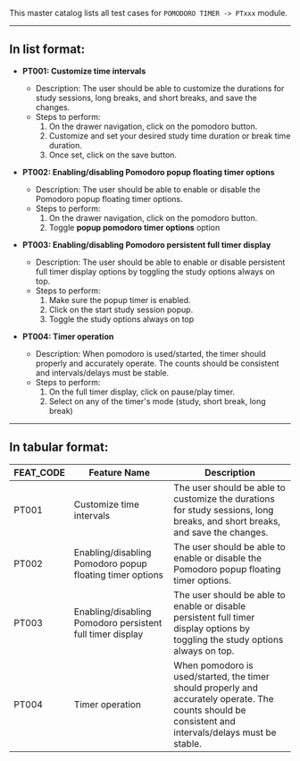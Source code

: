 This master catalog lists all test cases for `POMODORO TIMER -> PTxxx` module.

---

## In list format:

- **PT001: Customize time intervals**

  - Description: The user should be able to customize the durations for study sessions, long breaks, and short breaks, and save the changes.
  - Steps to perform:
    1. On the drawer navigation, click on the pomodoro button.
    2. Customize and set your desired study time duration or break time duration.
    3. Once set, click on the save button.

- **PT002: Enabling/disabling Pomodoro popup floating timer options**

  - Description: The user should be able to enable or disable the Pomodoro popup floating timer options.
  - Steps to perform:
    1. On the drawer navigation, click on the pomodoro button.
    2. Toggle **popup pomodoro timer options** option

- **PT003: Enabling/disabling Pomodoro persistent full timer display**

  - Description: The user should be able to enable or disable persistent full timer display options by toggling the study options always on top.
  - Steps to perform:
    1. Make sure the popup timer is enabled.
    2. Click on the start study session popup.
    3. Toggle the study options always on top

- **PT004: Timer operation**

  - Description: When pomodoro is used/started, the timer should properly and accurately operate. The counts should be consistent and intervals/delays must be stable.
  - Steps to perform:
    1. On the full timer display, click on pause/play timer.
    2. Select on any of the timer's mode (study, short break, long break)

---

## In tabular format:

| FEAT_CODE | Feature Name                                              | Description                                                                                                                                           |
| --------- | --------------------------------------------------------- | ----------------------------------------------------------------------------------------------------------------------------------------------------- |
| PT001     | Customize time intervals                                  | The user should be able to customize the durations for study sessions, long breaks, and short breaks, and save the changes.                           |
| PT002     | Enabling/disabling Pomodoro popup floating timer options  | The user should be able to enable or disable the Pomodoro popup floating timer options.                                                               |
| PT003     | Enabling/disabling Pomodoro persistent full timer display | The user should be able to enable or disable persistent full timer display options by toggling the study options always on top.                       |
| PT004     | Timer operation                                           | When pomodoro is used/started, the timer should properly and accurately operate. The counts should be consistent and intervals/delays must be stable. |
